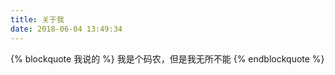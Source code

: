 ```yaml
---
title: 关于我
date: 2018-06-04 13:49:34
---
```


{% blockquote 我说的 %}
我是个码农，但是我无所不能
{% endblockquote %}